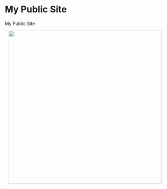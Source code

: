 # My Public Site
My Public Site

<div align="center">

  <img src="https://i.imgur.com/dpjtg94.png" width="480" height="">
